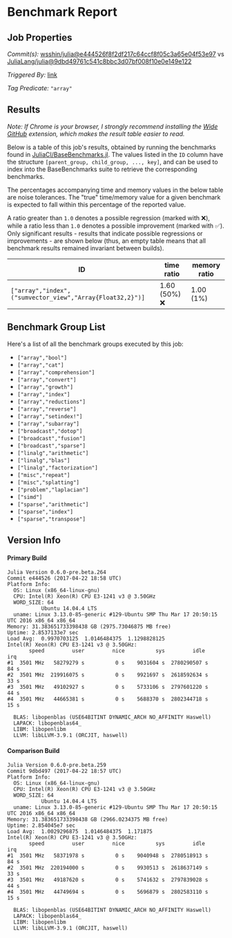 # Benchmark Report

## Job Properties

*Commit(s):* [wsshin/julia@e444526f8f2df217c64ccf8f05c3a65e04f53e97](https://github.com/wsshin/julia/commit/e444526f8f2df217c64ccf8f05c3a65e04f53e97) vs [JuliaLang/julia@9dbd49761c541c8bbc3d07bf008f10e0e149e122](https://github.com/JuliaLang/julia/commit/9dbd49761c541c8bbc3d07bf008f10e0e149e122)

*Triggered By:* [link](https://github.com/JuliaLang/julia/pull/21446#issuecomment-296394659)

*Tag Predicate:* `"array"`

## Results

*Note: If Chrome is your browser, I strongly recommend installing the [Wide GitHub](https://chrome.google.com/webstore/detail/wide-github/kaalofacklcidaampbokdplbklpeldpj?hl=en)
extension, which makes the result table easier to read.*

Below is a table of this job's results, obtained by running the benchmarks found in
[JuliaCI/BaseBenchmarks.jl](https://github.com/JuliaCI/BaseBenchmarks.jl). The values
listed in the `ID` column have the structure `[parent_group, child_group, ..., key]`,
and can be used to index into the BaseBenchmarks suite to retrieve the corresponding
benchmarks.

The percentages accompanying time and memory values in the below table are noise tolerances. The "true"
time/memory value for a given benchmark is expected to fall within this percentage of the reported value.

A ratio greater than `1.0` denotes a possible regression (marked with :x:), while a ratio less
than `1.0` denotes a possible improvement (marked with :white_check_mark:). Only significant results - results
that indicate possible regressions or improvements - are shown below (thus, an empty table means that all
benchmark results remained invariant between builds).

| ID | time ratio | memory ratio |
|----|------------|--------------|
| `["array","index",("sumvector_view","Array{Float32,2}")]` | 1.60 (50%) :x: | 1.00 (1%)  |

## Benchmark Group List

Here's a list of all the benchmark groups executed by this job:

- `["array","bool"]`
- `["array","cat"]`
- `["array","comprehension"]`
- `["array","convert"]`
- `["array","growth"]`
- `["array","index"]`
- `["array","reductions"]`
- `["array","reverse"]`
- `["array","setindex!"]`
- `["array","subarray"]`
- `["broadcast","dotop"]`
- `["broadcast","fusion"]`
- `["broadcast","sparse"]`
- `["linalg","arithmetic"]`
- `["linalg","blas"]`
- `["linalg","factorization"]`
- `["misc","repeat"]`
- `["misc","splatting"]`
- `["problem","laplacian"]`
- `["simd"]`
- `["sparse","arithmetic"]`
- `["sparse","index"]`
- `["sparse","transpose"]`

## Version Info

#### Primary Build

```
Julia Version 0.6.0-pre.beta.264
Commit e444526 (2017-04-22 18:58 UTC)
Platform Info:
  OS: Linux (x86_64-linux-gnu)
  CPU: Intel(R) Xeon(R) CPU E3-1241 v3 @ 3.50GHz
  WORD_SIZE: 64
           Ubuntu 14.04.4 LTS
  uname: Linux 3.13.0-85-generic #129-Ubuntu SMP Thu Mar 17 20:50:15 UTC 2016 x86_64 x86_64
Memory: 31.383651733398438 GB (2975.73046875 MB free)
Uptime: 2.8537133e7 sec
Load Avg:  0.9970703125  1.0146484375  1.1298828125
Intel(R) Xeon(R) CPU E3-1241 v3 @ 3.50GHz: 
       speed         user         nice          sys         idle          irq
#1  3501 MHz   58279279 s          0 s    9031604 s  2780290507 s         84 s
#2  3501 MHz  219916075 s          0 s    9921697 s  2618592634 s         33 s
#3  3501 MHz   49102927 s          0 s    5733106 s  2797601220 s         44 s
#4  3501 MHz   44665381 s          0 s    5688370 s  2802344718 s         15 s

  BLAS: libopenblas (USE64BITINT DYNAMIC_ARCH NO_AFFINITY Haswell)
  LAPACK: libopenblas64_
  LIBM: libopenlibm
  LLVM: libLLVM-3.9.1 (ORCJIT, haswell)

```

#### Comparison Build

```
Julia Version 0.6.0-pre.beta.259
Commit 9dbd497 (2017-04-22 18:57 UTC)
Platform Info:
  OS: Linux (x86_64-linux-gnu)
  CPU: Intel(R) Xeon(R) CPU E3-1241 v3 @ 3.50GHz
  WORD_SIZE: 64
           Ubuntu 14.04.4 LTS
  uname: Linux 3.13.0-85-generic #129-Ubuntu SMP Thu Mar 17 20:50:15 UTC 2016 x86_64 x86_64
Memory: 31.383651733398438 GB (2966.0234375 MB free)
Uptime: 2.854045e7 sec
Load Avg:  1.0029296875  1.0146484375  1.171875
Intel(R) Xeon(R) CPU E3-1241 v3 @ 3.50GHz: 
       speed         user         nice          sys         idle          irq
#1  3501 MHz   58371978 s          0 s    9040948 s  2780518913 s         84 s
#2  3501 MHz  220194000 s          0 s    9930513 s  2618637149 s         33 s
#3  3501 MHz   49187620 s          0 s    5741632 s  2797839028 s         44 s
#4  3501 MHz   44749694 s          0 s    5696879 s  2802583110 s         15 s

  BLAS: libopenblas (USE64BITINT DYNAMIC_ARCH NO_AFFINITY Haswell)
  LAPACK: libopenblas64_
  LIBM: libopenlibm
  LLVM: libLLVM-3.9.1 (ORCJIT, haswell)

```

